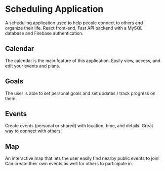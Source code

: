 # Scheduling Application
A scheduling application used to help people connect to others and organize their life. React front-end, Fast API backend with a MySQL database and Firebase authentication. 

## Calendar
The calendar is the main feature of this application. Easily view, access, and edit your events and plans.

## Goals
The user is able to set personal goals and set updates / track progress on them. 

## Events
Create events (personal or shared) with location, time, and details. Great way to connect with others!

## Map
An interactive map that lets the user easily find nearby public events to join! Can create their own events as well for others to participate in.
